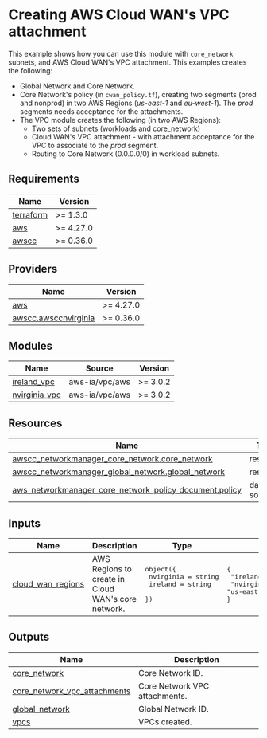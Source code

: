 <!-- BEGIN_TF_DOCS -->
# Creating AWS Cloud WAN's VPC attachment

This example shows how you can use this module with `core_network` subnets, and AWS Cloud WAN's VPC attachment. This examples creates the following:

* Global Network and Core Network.
* Core Network's policy (in `cwan_policy.tf`), creating two segments (prod and nonprod) in two AWS Regions (*us-east-1* and *eu-west-1*). The *prod* segments needs acceptance for the attachments.
* The VPC module creates the following (in two AWS Regions):
  * Two sets of subnets (workloads and core\_network)
  * Cloud WAN's VPC attachment - with attachment acceptance for the VPC to associate to the *prod* segment.
  * Routing to Core Network (0.0.0.0/0) in workload subnets.

## Requirements

| Name | Version |
|------|---------|
| <a name="requirement_terraform"></a> [terraform](#requirement\_terraform) | >= 1.3.0 |
| <a name="requirement_aws"></a> [aws](#requirement\_aws) | >= 4.27.0 |
| <a name="requirement_awscc"></a> [awscc](#requirement\_awscc) | >= 0.36.0 |

## Providers

| Name | Version |
|------|---------|
| <a name="provider_aws"></a> [aws](#provider\_aws) | >= 4.27.0 |
| <a name="provider_awscc.awsccnvirginia"></a> [awscc.awsccnvirginia](#provider\_awscc.awsccnvirginia) | >= 0.36.0 |

## Modules

| Name | Source | Version |
|------|--------|---------|
| <a name="module_ireland_vpc"></a> [ireland\_vpc](#module\_ireland\_vpc) | aws-ia/vpc/aws | >= 3.0.2 |
| <a name="module_nvirginia_vpc"></a> [nvirginia\_vpc](#module\_nvirginia\_vpc) | aws-ia/vpc/aws | >= 3.0.2 |

## Resources

| Name | Type |
|------|------|
| [awscc_networkmanager_core_network.core_network](https://registry.terraform.io/providers/hashicorp/awscc/latest/docs/resources/networkmanager_core_network) | resource |
| [awscc_networkmanager_global_network.global_network](https://registry.terraform.io/providers/hashicorp/awscc/latest/docs/resources/networkmanager_global_network) | resource |
| [aws_networkmanager_core_network_policy_document.policy](https://registry.terraform.io/providers/hashicorp/aws/latest/docs/data-sources/networkmanager_core_network_policy_document) | data source |

## Inputs

| Name | Description | Type | Default | Required |
|------|-------------|------|---------|:--------:|
| <a name="input_cloud_wan_regions"></a> [cloud\_wan\_regions](#input\_cloud\_wan\_regions) | AWS Regions to create in Cloud WAN's core network. | <pre>object({<br>    nvirginia = string<br>    ireland   = string<br>  })</pre> | <pre>{<br>  "ireland": "eu-west-1",<br>  "nvirginia": "us-east-1"<br>}</pre> | no |

## Outputs

| Name | Description |
|------|-------------|
| <a name="output_core_network"></a> [core\_network](#output\_core\_network) | Core Network ID. |
| <a name="output_core_network_vpc_attachments"></a> [core\_network\_vpc\_attachments](#output\_core\_network\_vpc\_attachments) | Core Network VPC attachments. |
| <a name="output_global_network"></a> [global\_network](#output\_global\_network) | Global Network ID. |
| <a name="output_vpcs"></a> [vpcs](#output\_vpcs) | VPCs created. |
<!-- END_TF_DOCS -->